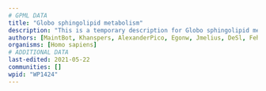 ```yaml
---
# GPML DATA
title: "Globo sphingolipid metabolism"
description: "This is a temporary description for Globo sphingolipid metabolism"
authors: [MaintBot, Khanspers, AlexanderPico, Egonw, Jmelius, DeSl, Fehrhart, Eweitz]
organisms: [Homo sapiens]
# ADDITIONAL DATA
last-edited: 2021-05-22
communities: []
wpid: "WP1424"
---
```


